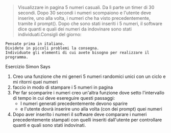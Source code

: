 > Visualizzare in pagina 5 numeri casuali.
> Da lì parte un timer di 30 secondi.
> Dopo 30 secondi i numeri scompaiono e l'utente deve inserire, uno alla volta, i numeri che ha visto precedentemente, tramite il prompt().
> Dopo che sono stati inseriti i 5 numeri, il software dice quanti e quali dei numeri da indovinare sono stati individuati.Consigli del giorno:

    Pensate prima in italiano.
    Dividete in piccoli problemi la consegna.
    Individuate gli elementi di cui avete bisogno per realizzare il programma.

Esercizio  Simon Says 

1) Creo una funzione che mi generi 5 numeri randomici unici con un ciclo e mi ritorni quei numeri
2) faccio in modo di stampare i 5 numeri in pagina
3) Per far scomparire i numeri creo un'altra funzione dove setto l'intervallo di tempo in cui deve esereguire questi passaggi:
    - I numeri generati precedentemente devono sparire
    - e l'utente dovrà inserire uno alla volta (con dei prompt) quei numeri
4) Dopo aver inserito i numeri il software deve comparare i numeri precedentemente stampati con quelli inseriti dall'utente per controllare quanti e quali sono stati indovinati.